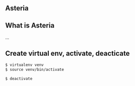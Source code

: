Asteria
---

## What is Asteria
...

## Create virtual env, activate, deacticate

```sh
$ virtualenv venv
$ source venv/bin/activate
```


```sh
$ deactivate
```